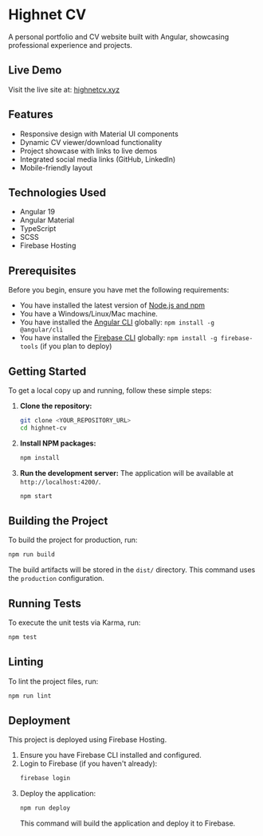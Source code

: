 # Highnet CV

A personal portfolio and CV website built with Angular, showcasing professional experience and projects.

## Live Demo

Visit the live site at: [highnetcv.xyz](https://www.highnetcv.xyz)

## Features

- Responsive design with Material UI components
- Dynamic CV viewer/download functionality
- Project showcase with links to live demos
- Integrated social media links (GitHub, LinkedIn)
- Mobile-friendly layout

## Technologies Used

- Angular 19
- Angular Material
- TypeScript
- SCSS
- Firebase Hosting

## Prerequisites

Before you begin, ensure you have met the following requirements:

- You have installed the latest version of [Node.js and npm](https://nodejs.org/en/download/)
- You have a Windows/Linux/Mac machine.
- You have installed the [Angular CLI](https://angular.io/cli) globally: `npm install -g @angular/cli`
- You have installed the [Firebase CLI](https://firebase.google.com/docs/cli#install_the_firebase_cli) globally: `npm install -g firebase-tools` (if you plan to deploy)

## Getting Started

To get a local copy up and running, follow these simple steps:

1.  **Clone the repository:**
    ```bash
    git clone <YOUR_REPOSITORY_URL>
    cd highnet-cv
    ```
2.  **Install NPM packages:**
    ```bash
    npm install
    ```
3.  **Run the development server:**
    The application will be available at `http://localhost:4200/`.
    ```bash
    npm start
    ```

## Building the Project

To build the project for production, run:

```bash
npm run build
```

The build artifacts will be stored in the `dist/` directory. This command uses the `production` configuration.

## Running Tests

To execute the unit tests via Karma, run:

```bash
npm test
```

## Linting

To lint the project files, run:

```bash
npm run lint
```

## Deployment

This project is deployed using Firebase Hosting.

1.  Ensure you have Firebase CLI installed and configured.
2.  Login to Firebase (if you haven't already):
    ```bash
    firebase login
    ```
3.  Deploy the application:
    ```bash
    npm run deploy
    ```
    This command will build the application and deploy it to Firebase.
